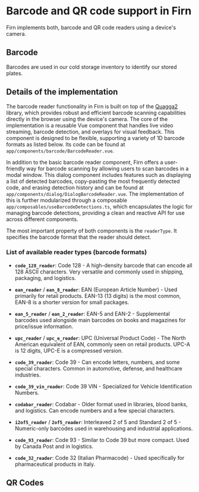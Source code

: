 # Barcode and QR code support in Firn

Firn implements both, barcode and QR code readers using a device's camera.

## Barcode

Barcodes are used in our cold storage inventory to identify our stored plates.

## Details of the implementation

The barcode reader functionality in Firn is built on top of the [Quagga2](https://github.com/ericblade/quagga2) library, which provides robust and efficient barcode scanning capabilities directly in the browser using the device's camera. The core of the implementation is a reusable Vue component that handles live video streaming, barcode detection, and overlays for visual feedback. This component is designed to be flexible, supporting a variety of 1D barcode formats as listed below. Its code can be found at `app/components/barcode/BarcodeReader.vue`.

In addition to the basic barcode reader component, Firn offers a user-friendly way for barcode scanning by allowing users to scan barcodes in a modal window. This dialog component includes features such as displaying a list of detected barcodes, copy-pasting the most frequently detected code, and erasing detection history and can be found at `app/components/dialog/DialogBarcodeReader.vue`. The implementation of this is further modularized through a composable `app/composables/useBarcodeDetections.ts`, which encapsulates the logic for managing barcode detections, providing a clean and reactive API for use across different components.

The most important property of both components is the `readerType`. It specifies the barcode format that the reader should detect.

### List of available reader types (barcode formats)

- **`code_128_reader`**: Code 128 - A high-density barcode that can encode all 128 ASCII characters. Very versatile and commonly used in shipping, packaging, and logistics.

- **`ean_reader`** / **`ean_8_reader`**: EAN (European Article Number) - Used primarily for retail products. EAN-13 (13 digits) is the most common, EAN-8 is a shorter version for small packages.

- **`ean_5_reader`** / **`ean_2_reader`**: EAN-5 and EAN-2 - Supplemental barcodes used alongside main barcodes on books and magazines for price/issue information.

- **`upc_reader`** / **`upc_e_reader`**: UPC (Universal Product Code) - The North American equivalent of EAN, commonly seen on retail products. UPC-A is 12 digits, UPC-E is a compressed version.

- **`code_39_reader`**: Code 39 - Can encode letters, numbers, and some special characters. Common in automotive, defense, and healthcare industries.

- **`code_39_vin_reader`**: Code 39 VIN - Specialized for Vehicle Identification Numbers.

- **`codabar_reader`**: Codabar - Older format used in libraries, blood banks, and logistics. Can encode numbers and a few special characters.

- **`i2of5_reader`** / **`2of5_reader`**: Interleaved 2 of 5 and Standard 2 of 5 - Numeric-only barcodes used in warehousing and industrial applications.

- **`code_93_reader`**: Code 93 - Similar to Code 39 but more compact. Used by Canada Post and in logistics.

- **`code_32_reader`**: Code 32 (Italian Pharmacode) - Used specifically for pharmaceutical products in Italy.

## QR Codes
